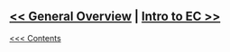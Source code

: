 
## [<< General Overview](GenOverview.md)	|	[Intro to EC >>](Entities/ECIntro.md)

[<<< Contents](Contents.md)